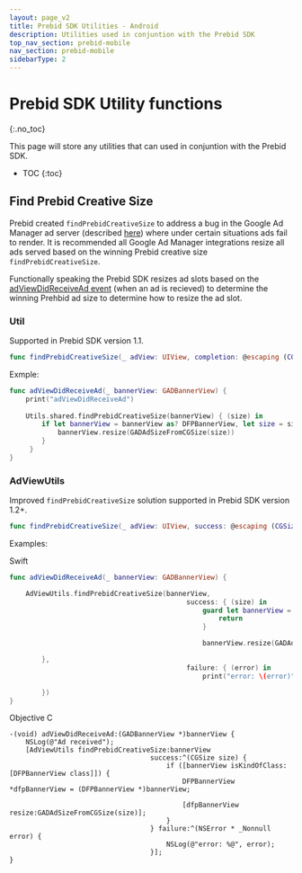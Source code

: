 ```yaml
---
layout: page_v2
title: Prebid SDK Utilities - Android
description: Utilities used in conjuntion with the Prebid SDK
top_nav_section: prebid-mobile
nav_section: prebid-mobile
sidebarType: 2
---
```


# Prebid SDK Utility functions
{:.no_toc}

This page will store any utilities that can used in conjuntion with the Prebid SDK.

* TOC
{:toc}

## Find Prebid Creative Size
Prebid created `findPrebidCreativeSize` to address a bug in the Google Ad Manager ad server (described [here](https://groups.google.com/forum/?utm_medium=email&utm_source=footer#!category-topic/google-admob-ads-sdk/ios/648jzAP2EQY)) where under certain situations ads fail to render. It is recommended all Google Ad Manager integrations resize all ads served based on the winning Prebid creative size `findPrebidCreativeSize`.

Functionally speaking the Prebid SDK resizes ad slots based on the [adViewDidReceiveAd event](https://developers.google.com/admob/ios/banner) (when an ad is recieved) to determine the winning Prehbid ad size to determine how to resize the ad slot.

### Util

Supported in Prebid SDK version 1.1.

```swift
func findPrebidCreativeSize(_ adView: UIView, completion: @escaping (CGSize?) -> Void)
```

Exmple:
```swift
func adViewDidReceiveAd(_ bannerView: GADBannerView) {
    print("adViewDidReceiveAd")
        
    Utils.shared.findPrebidCreativeSize(bannerView) { (size) in
        if let bannerView = bannerView as? DFPBannerView, let size = size {
            bannerView.resize(GADAdSizeFromCGSize(size))
        }
     }
}
```

### AdViewUtils

Improved `findPrebidCreativeSize` solution supported in Prebid SDK version 1.2+.


```swift
func findPrebidCreativeSize(_ adView: UIView, success: @escaping (CGSize) -> Void, failure: @escaping (Error) -> Void)
```

Examples:

Swift
```swift
func adViewDidReceiveAd(_ bannerView: GADBannerView) {

    AdViewUtils.findPrebidCreativeSize(bannerView,
                                            success: { (size) in
                                                guard let bannerView = bannerView as? DFPBannerView else {
                                                    return
                                                }

                                                bannerView.resize(GADAdSizeFromCGSize(size))

        },
                                            failure: { (error) in
                                                print("error: \(error)");

        })
}
```

Objective C
```objective_c
-(void) adViewDidReceiveAd:(GADBannerView *)bannerView {
    NSLog(@"Ad received");
    [AdViewUtils findPrebidCreativeSize:bannerView
                                   success:^(CGSize size) {
                                       if ([bannerView isKindOfClass:[DFPBannerView class]]) {
                                           DFPBannerView *dfpBannerView = (DFPBannerView *)bannerView;
                                           
                                           [dfpBannerView resize:GADAdSizeFromCGSize(size)];
                                       }
                                   } failure:^(NSError * _Nonnull error) {
                                       NSLog(@"error: %@", error);
                                   }];
}
```

